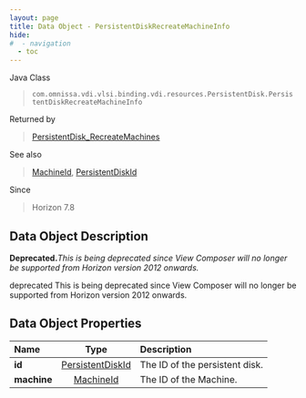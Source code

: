 ```yaml
---
layout: page
title: Data Object - PersistentDiskRecreateMachineInfo
hide:
#  - navigation
  - toc
---
```






Java Class
> `com.omnissa.vdi.vlsi.binding.vdi.resources.PersistentDisk.PersistentDiskRecreateMachineInfo`

Returned by
> [PersistentDisk_RecreateMachines](vdi.resources.PersistentDisk.md#recreateMachines)

See also
> [MachineId](vdi.entity.MachineId.md), [PersistentDiskId](vdi.entity.PersistentDiskId.md)

Since
> Horizon 7.8


## Data Object Description

**Deprecated.**_This is being deprecated since View Composer will no longer be supported from Horizon version 2012 onwards._

deprecated This is being deprecated since View Composer will no longer be supported from Horizon version 2012 onwards.

## Data Object Properties

 Name | Type | Description
:---|:---:|:---
**id**| [PersistentDiskId](vdi.entity.PersistentDiskId.md)|  The ID of the persistent disk.
**machine**| [MachineId](vdi.entity.MachineId.md)|  The ID of the Machine.
 


 
